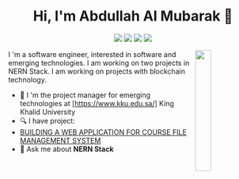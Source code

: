 <h1 align="center">Hi, I'm Abdullah Al Mubarak 👋</h1>
<p align="center">
    <a href="https://twitter.com/abdullahaann71"><img src="https://img.shields.io/badge/twitter-%231FA1F1?style=flat&logo=twitter&logoColor=white"/></a>
    <a href="https://www.linkedin.com/in/abalmubarak"><img src="https://img.shields.io/badge/linkedin-%230177B5?style=flat&logo=linkedin&logoColor=white"/></a>
    <a href="https://www.youtube.com/channel/UCRycE7wdflBEQampK4hEFYA"><img src="https://img.shields.io/badge/youtube-%23FF0000?style=flat&logo=youtube&logoColor=white"/></a>
    <a href="https://www.instagram.com/abdullah_aann/?igshid=YmMyMTA2M2Y="><img src="https://img.shields.io/badge/instagram-%23E4415F?style=flat&logo=instagram&logoColor=white"/></a>
  </p>
  
  <img src="https://https://github.com/Abdullahaann7/blob/master/profile-img.png" align="right" width="25%"/>

I 'm a software engineer, interested in software and emerging technologies. I am working on two projects in NERN Stack. I am working on projects with blockchain technology.

- 🔭 I 'm the project manager for emerging technologies at [https://www.kku.edu.sa/] King Khalid University
- 🔍 I have project: 
- [BUILDING A WEB APPLICATION FOR COURSE FILE MANAGEMENT SYSTEM](https://github.com/King-Khalid-University-CFMS/CFMSProjact)
- 💬 Ask me about **NERN Stack**
